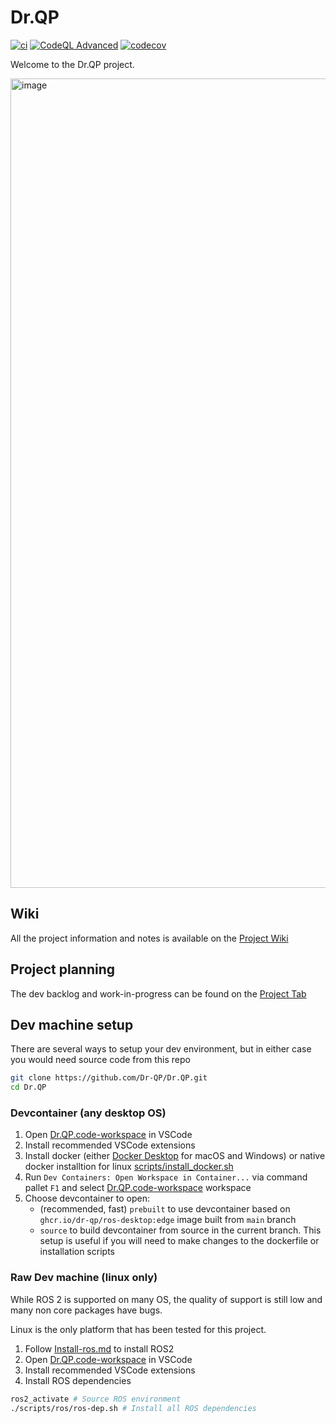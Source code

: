 # Dr.QP

[![ci](https://github.com/Dr-QP/Dr.QP/actions/workflows/ci.yml/badge.svg)](https://github.com/Dr-QP/Dr.QP/actions/workflows/ci.yml?query=branch%3Amain)
[![CodeQL Advanced](https://github.com/Dr-QP/Dr.QP/actions/workflows/codeql.yml/badge.svg)](https://github.com/Dr-QP/Dr.QP/actions/workflows/codeql.yml?query=branch%3Amain)
[![codecov](https://codecov.io/gh/Dr-QP/Dr.QP/graph/badge.svg?token=MSNH7AK8XX)](https://codecov.io/gh/Dr-QP/Dr.QP)

Welcome to the Dr.QP project.

[<img width="1295" alt="image" src="https://github.com/user-attachments/assets/2f102f28-425b-4f2a-b235-58e136ed7659" />](https://a360.co/4hMiK1E)

## Wiki

All the project information and notes is available on the [Project Wiki](https://github.com/Dr-QP/Dr.QP/wiki)

## Project planning

The dev backlog and work-in-progress can be found on the [Project Tab](https://github.com/orgs/Dr-QP/projects/3)

## Dev machine setup

There are several ways to setup your dev environment, but in either case you would need source code from this repo

```bash
git clone https://github.com/Dr-QP/Dr.QP.git
cd Dr.QP
```

### Devcontainer (any desktop OS)

1. Open [Dr.QP.code-workspace](Dr.QP.code-workspace) in VSCode
2. Install recommended VSCode extensions
3. Install docker (either [Docker Desktop](https://www.docker.com/products/docker-desktop/) for macOS and Windows) or native docker installtion for linux [scripts/install_docker.sh](scripts/install_docker.sh)
4. Run `Dev Containers: Open Workspace in Container...` via command pallet `F1` and select [Dr.QP.code-workspace](Dr.QP.code-workspace) workspace
5. Choose devcontainer to open:
   - (recommended, fast) `prebuilt` to use devcontainer based on `ghcr.io/dr-qp/ros-desktop:edge` image built from `main` branch
   - `source` to build devcontainer from source in the current branch. This setup is useful if you will need to make changes to the dockerfile or installation scripts

### Raw Dev machine (linux only)

While ROS 2 is supported on many OS, the quality of support is still low and many non core packages have bugs.

Linux is the only platform that has been tested for this project.

1. Follow [Install-ros.md](scripts/ros/Install-ros.md) to install ROS2
2. Open [Dr.QP.code-workspace](Dr.QP.code-workspace) in VSCode
3. Install recommended VSCode extensions
4. Install ROS dependencies

```bash
ros2_activate # Source ROS environment
./scripts/ros/ros-dep.sh # Install all ROS dependencies
```
